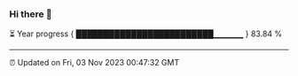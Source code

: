 ### Hi there 👋

⏳ Year progress { █████████████████████████▁▁▁▁▁ } 83.84 %

---

⏰ Updated on Fri, 03 Nov 2023 00:47:32 GMT
